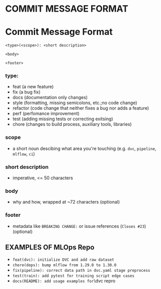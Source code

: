 # COMMIT MESSAGE FORMAT

# Commit Message Format

```text
<type>(<scope>): <short description>

<body>

<footer>
```

### type:
- feat (a new feature)
- fix (a bug fix)
- docs (documentation only changes)
- style (formatting, missing semicolons, etc.;no code change)
- refactor (code change that neither fixes a bug nor adds a feature)
- perf (perfomance improvement)
- test (adding missing tests or correcting exitsing)
- chore (changes to build process, auxiliary tools, libraries)
### scope 
- a short noun descibing what area you're touching (e.g. `dvc`, `pipeline`, `mlflow`, `ci`)
### short description
- imperative, <= 50 characters
### body
- why and how, wrapped at ~72 characters (optional)
### footer
- metadata like `BREAKING CHANGE:` or issue references (`Closes #23`) (optional)

## EXAMPLES OF MLOps Repo
- ``feat(dvc): initialize DVC and add raw dataset``
- ``chore(deps): bump mlflow from 1.29.0 to 1.30.0``
- ``fix(pipeline): correct data path in dvc.yaml stage preprocess``
- ``test(train): add pytest for training script edge cases``
- ``docs(README): add usage examples for``\dvc repro
